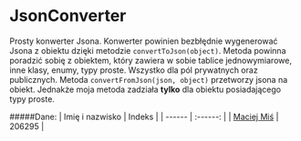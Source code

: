 # JsonConverter
Prosty konwerter Jsona. 
Konwerter powinien bezbłędnie wygenerować Jsona z obiektu dzięki metodzie `convertToJson(object)`. Metoda powinna poradzić sobię z obiektem, który zawiera w sobie tablice jednowymiarowe, inne klasy, enumy, typy proste. Wszystko dla pól prywatnych oraz publicznych.
Metoda `convertFromJson(json, object)` przetworzy jsona na obiekt. Jednakże moja metoda zadziała **tylko** dla obiektu posiadającego typy proste. 

#####Dane:
| Imię i nazwisko | Indeks |
| ------ | :------: |
|  [Maciej Miś](https://github.com/MacMisDev)  |  206295  |
